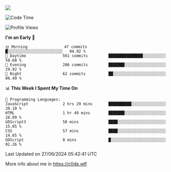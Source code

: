<a href="https://wakatime.com"><img src="https://wakatime.com/share/@c0dezin/b7f18a7c-ab3a-40b8-8bc7-b1b7bf71f1d6.svg" /></a>

<!--START_SECTION:waka-->
![Code Time](http://img.shields.io/badge/Code%20Time-47%20hrs%208%20mins-blue)

![Profile Views](http://img.shields.io/badge/Profile%20Views-0-blue)

**I'm an Early 🐤** 

```text
🌞 Morning                47 commits          █░░░░░░░░░░░░░░░░░░░░░░░░   04.92 % 
🌆 Daytime                561 commits         ███████████████░░░░░░░░░░   58.68 % 
🌃 Evening                286 commits         ███████░░░░░░░░░░░░░░░░░░   29.92 % 
🌙 Night                  62 commits          ██░░░░░░░░░░░░░░░░░░░░░░░   06.49 % 
```


📊 **This Week I Spent My Time On** 

```text
💬 Programming Languages: 
JavaScript               2 hrs 29 mins       ██████████░░░░░░░░░░░░░░░   38.10 % 
HTML                     1 hr 49 mins        ███████░░░░░░░░░░░░░░░░░░   28.09 % 
GDScript3                58 mins             ████░░░░░░░░░░░░░░░░░░░░░   15.05 % 
CSS                      57 mins             ████░░░░░░░░░░░░░░░░░░░░░   14.65 % 
GDScript                 8 mins              █░░░░░░░░░░░░░░░░░░░░░░░░   02.26 % 
```


 Last Updated on 27/06/2024 05:42:41 UTC
<!--END_SECTION:waka-->

More info about me in https://c0de.wtf
